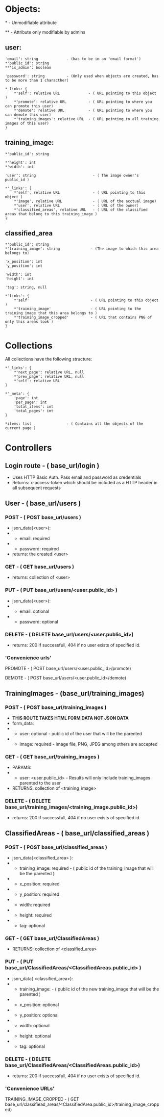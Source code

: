 

# Objects:
\* - Unmodifiable attribute

\*\* - Attribute only modifiable by admins

## user:    
    'email': string             - (has to be in an 'email format')
    *'public_id': string
    **'is_admin': boolean

    'password': string          - (Only used when objects are created, has to be more than 1 characther)

    *_links: {
        *'self': relative URL             - ( URL pointing to this object )
        *'promote': relative URL          - ( URL pointing to where you can promote this user)
        *'demote': relative URL           - ( URL pointing to where you can demote this user)
        *'training_images': relative URL  - ( URL pointing to all training images of this user) 
    }



## training_image:    
    *'public_id': string

    *'height': int
    *'width': int

    'user': string                          - ( The image owner's public_id )

    *'_links': {
        *'self', relative URL               - ( URL pointing to this object )
        *'image', relative URL              - ( URL of the acctual image)
        *'user', relative URL               - ( URL of the owner)
        *'classified_areas', relative URL   - ( URL of the classified areas that belong to this training_image )
    }
    

## classified_area
    *'public_id': string
    *'training_image': string              - (The image to which this area belongs to)

    'x_position': int
    'y_position': int

    'width': int
    'height': int

    'tag': string, null

    *'links': {
        *'self'                            - ( URL pointing to this object )
        *'training_image'                  - ( URL pointing to the training image that this area belongs to )
        *'training_image_cropped'          - ( URL that contains PNG of only this areas look ) 
    }

# Collections
All collections have the following structure:
   
    *'_links': {
        *'next_page': relative URL, null
        *'prev_page': relative URL, null
        *'self': relative URL    
    }

    *'_meta': {
        'page': int
        'per_page': int
        'total_items': int
        'total_pages': int
    }

    *items: list                - ( Contains all the objects of the current page )


# Controllers

## Login route                  - ( base_url/login )
- Uses HTTP Basic Auth. Pass email and password as credentials
- Returns: x-access-token which should be included as a HTTP header in all subsequent requests

## User                         - ( base_url/users )

### POST                        - ( POST base_url/users )
- json_data(\<user\>):
- - email: required
- - password: required
- returns: the created \<user\>

### GET                         - ( GET base_url/users )
- returns: collection of \<user\>

### PUT                         - ( PUT base_url/users/\<user.public_id\> )
- json_data(\<user\>):
- - email: optional
- - password: optional

### DELETE                      - ( DELETE base_url/users/\<user.public_id\>)
- returns: 200 if successfull, 404 if no user exists of specified id.
### 'Convenience urls'
PROMOTE                         - ( POST base_url/users/\<user.public_id\>/promote)

DEMOTE                         - ( POST base_url/users/\<user.public_id\>/demote)


## TrainingImages - (base_url/training_images)
### POST                        - ( POST base_url/training_images )
- **THIS ROUTE TAKES HTML FORM DATA NOT JSON DATA**
- form_data:
- - user: optional              - public id of the user that will be the parented
- - image: required             - Image file, PNG, JPEG among others are accepted 

### GET                         - ( GET base_url/training_images )
- PARAMS:
- - user: \<user.public_id\> - Results will only include training_images parented to the user
- RETURNS: collection of \<training_image\>

### DELETE                      - ( DELETE base_url/training_images/\<training_image.public_id\>)
- returns: 200 if successfull, 404 if no user exists of specified id.



## ClassifiedAreas              - ( base_url/classified_areas )

### POST                        - ( POST base_url/classified_areas )
- json_data(\<classified_area\> ):
- - training_image: required    - ( public id of the training_image that will be the parented )
- - x_position: required
- - y_position: required
- - width: required
- - height: required
- - tag: optional

### GET                         - ( GET base_url/ClassifiedAreas )
- RETURNS: collection of \<classified_area\>

### PUT                         - ( PUT base_url/ClassifiedAreas/\<ClassifiedAreas.public_id\> )
- json_data( \<classified_area\>):
- - training_image:             - ( public id of the new training_image that will be the parented )
- - x_position: optional
- - y_position: optional
- - width: optional
- - height: optional
- - tag: optional
### DELETE                      - ( DELETE base_url/ClassifiedAreas/\<ClassifiedAreas.public_id\>)
- returns: 200 if successfull, 404 if no user exists of specified id.


### 'Convenience URLs'
TRAINING_IMAGE_CROPPED          - ( GET base_url/classifiead_areas/\<ClassifiedArea.public_id\>/training_image_cropped)

